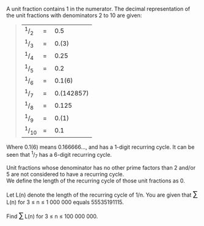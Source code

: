<p>A unit fraction contains 1 in the numerator. The decimal representation of the unit fractions with denominators 2 to 10 are given:</p>
<blockquote>
<table><tr><td><sup>1</sup>/<sub>2</sub></td><td>= </td><td>0.5</td>
</tr><tr><td><sup>1</sup>/<sub>3</sub></td><td>= </td><td>0.(3)</td>
</tr><tr><td><sup>1</sup>/<sub>4</sub></td><td>= </td><td>0.25</td>
</tr><tr><td><sup>1</sup>/<sub>5</sub></td><td>= </td><td>0.2</td>
</tr><tr><td><sup>1</sup>/<sub>6</sub></td><td>= </td><td>0.1(6)</td>
</tr><tr><td><sup>1</sup>/<sub>7</sub></td><td>= </td><td>0.(142857)</td>
</tr><tr><td><sup>1</sup>/<sub>8</sub></td><td>= </td><td>0.125</td>
</tr><tr><td><sup>1</sup>/<sub>9</sub></td><td>= </td><td>0.(1)</td>
</tr><tr><td><sup>1</sup>/<sub>10</sub></td><td>= </td><td>0.1</td>
</tr></table></blockquote>
<p>Where 0.1(6) means 0.166666..., and has a 1-digit recurring cycle. It can be seen that <sup>1</sup>/<sub>7</sub> has a 6-digit recurring cycle.</p>
<p>
Unit fractions whose denominator has no other prime factors than 2 and/or 5 are not considered to have a recurring cycle.<br />
We define the length of the recurring cycle of those unit fractions as 0. 
</p>
<p>
Let L(n) denote the length of the recurring cycle of 1/n.
You are given that <span style="font-size:larger;"><span style="font-size:larger;">∑</span></span> L(n) for 3 ≤ n ≤ 1 000 000 equals 55535191115.
</p>
<p>
Find <span style="font-size:larger;"><span style="font-size:larger;">∑</span></span> L(n) for 3 ≤ n ≤ 100 000 000.</p>
